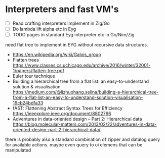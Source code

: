 # Interpreters and fast VM's

- [ ] Read crafting interpreters implement in Zig/Go
- [ ] Do lambda lift alpha etc in Eyg
- [ ] TODO pages in standard Eyg interpreter etc in Go/Nim/Zig

need flat tree to implement in EYG without recursive data structures.

- https://en.wikipedia.org/wiki/Galois_group
- Flatten trees https://www.classes.cs.uchicago.edu/archive/2016/winter/32001-1/papers/flatten-tree.pdf
- Euler tour technique
- Building a hierarchical tree from a flat list: an easy-to-understand solution & visualisation https://medium.com/@lizhuohang.selina/building-a-hierarchical-tree-from-a-flat-list-an-easy-to-understand-solution-visualisation-19cb24bdfa33
- fAST: Flattening Abstract Syntax Trees for Efficiency https://ieeexplore.ieee.org/document/8802796
- Adventures in data-oriented design – Part 2: Hierarchical data https://blog.molecular-matters.com/2013/02/22/adventures-in-data-oriented-design-part-2-hierarchical-data/


there is probably also a standard combination of zipper and datalog query for available actions.
maybe even query to ui elemens that can be manipulated
